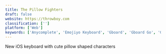 ```yaml
---
title: The Pillow Fighters
draft: false 
website: https://throwboy.com
classification: ['']
platform: ['Web']
keywords: ['Anycomplete', 'Emojiyo Keyboard', 'Gboard', 'Gboard Go', 'Geekey', 'HERO Keyboard', 'KeyScrambler', 'Live Translate by GoSquared', 'MessagEase', 'NetSuite', 'New Snapchat', 'Popkey', 'Snapchat Friendship Profiles', 'Swiftkey', 'TextFaces KeyBoard', 'TypingDNA Authenticator', 'Unbabel', 'keyboardlayouteditor']
---
```

New iOS keyboard with cute pillow shaped characters